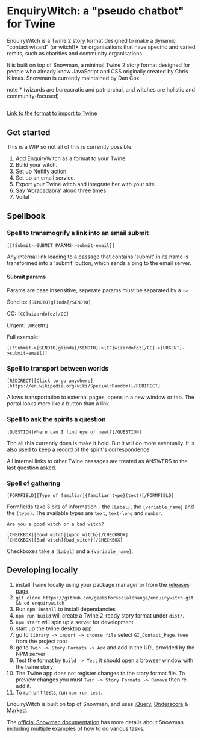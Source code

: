 # EnquiryWitch: a "pseudo chatbot" for Twine

EnquiryWitch is a Twine 2 story format designed to make a dynamic "contact wizard" (or witch!)\* for organisations that have specific and varied remits, such as charities and community organisations.

It is built on top of Snowman, a minimal Twine 2 story format designed for people who already know JavaScript and CSS originally created by Chris Klimas. Snowman is currently maintained by Dan Cox.

note \* (wizards are bureacratic and patriarchal, and witches are holistic and community-focused)

##

[Link to the format to import to Twine](https://geeksforsocialchange.github.io/enquirywitch/dist/enquirywitch-0.0.1/format.js)

## Get started

This is a WIP so not all of this is currently possible.

1. Add EnquiryWitch as a format to your Twine.
1. Build your witch.
1. Set up Netlify action.
1. Set up an email service.
1. Export your Twine witch and integrate her with your site.
1. Say 'Abracadabra' aloud three times.
1. Voila!

## Spellbook

### Spell to transmogrify a link into an email submit

```
[[!Submit->SUBMIT PARAMS->submit-email]]
```

Any internal link leading to a passage that contains 'submit' in its name is transformed into a 'submit' button, which sends a ping to the email server.

#### Submit params

Params are case insensitive, seperate params must be separated by a `->`

Send to: `[SENDTO]glinda[/SENDTO]`

CC: `[CC]wizardofoz[/CC]`

Urgent: `[URGENT]`

Full example:

```
[[!Submit->[SENDTO]glinda[/SENDTO]->[CC]wizardofoz[/CC]->[URGENT]->submit-email]]
```

### Spell to transport between worlds

```
[REDIRECT][Click to go anywhere](https://en.wikipedia.org/wiki/Special:Random)[/REDIRECT]
```

Allows transportation to external pages, opens in a new window or tab. The portal looks more like a button than a link.

### Spell to ask the spirits a question

```
[QUESTION]Where can I find eye of newt?[/QUESTION]
```

Tbh all this currently does is make it bold. But it will do more eventually. It is also used to keep a record of the spirit's correspondence.

All internal links to other Twine passages are treated as ANSWERS to the last question asked.

### Spell of gathering

```
[FORMFIELD][Type of familiar]{familiar_type}(text)[/FORMFIELD]
```

Formfields take 3 bits of information - the `[Label]`, the `{variable_name}` and the `(type)`. The available types are `text`, `text-long` and `number`.

```
Are you a good witch or a bad witch?

[CHECKBOX][Good witch]{good_witch}[/CHECKBOX]
[CHECKBOX][Bad witch]{bad_witch}[/CHECKBOX]
```

Checkboxes take a `[Label]` and a `{variable_name}`.

## Developing locally

1. install Twine locally using your package manager or from the [releases page](https://github.com/klembot/twinejs/releases)
1. `git clone https://github.com/geeksforsocialchange/enquirywitch.git && cd enquirywitch`
1. Run `npm install` to install dependancies
1. `npm run build` will create a Twine 2-ready story format under `dist/`.
1. `npm start` will spin up a server for development
1. start up the twine desktop app
1. go to `library -> import -> choose file` select `GI_Contact_Page.twee` from the project root
1. go to `Twin -> Story Formats -> Add` and add in the URL provided by the NPM server
1. Test the format by `Build -> Test` it should open a browser window with the twine story
1. The Twine app does not register changes to the story format file. To preview changes you must `Twin -> Story Formats -> Remove` then re-add it. 
1. To run unit tests, run `npm run test`.

EnquiryWitch is built on top of Snowman, and uses [jQuery](https://jquery.com/), [Underscore](https://underscorejs.org/) & [Marked](https://github.com/markedjs/marked).

The [official Snowman documentation](https://videlais.github.io/snowman/2/) has more details about Snowman including multiple examples of how to do various tasks.
